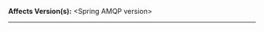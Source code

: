 <!--
!!! To report Security Vulnerabilities, please go to https://pivotal.io/security !!!
-->
**Affects Version(s):** \<Spring AMQP version>

---
<!--
Thanks for raising a Spring AMQP issue. What sort of issue are you raising?

## Question

Please ask questions about how to use something, or to understand why something isn't
working as you expect it to, on
[Stack Overflow using the `spring-amqp` tag](https://stackoverflow.com/questions/tagged/spring-amqp).

## Bug report

Please provide details of the problem, including the version of Spring AMQP that you
are using. If possible, please provide a test case or sample application that reproduces
the problem. This makes it much easier for us to diagnose the problem and to verify that
we have fixed it.

## Enhancement

Please start by describing the problem that you are trying to solve. There may already
be a solution, or there may be a way to solve it that you hadn't considered.
-->
